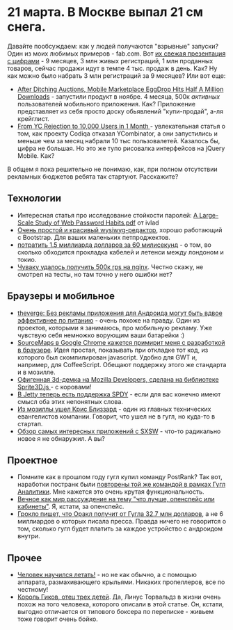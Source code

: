 # 21 марта. В Москве выпал 21 см снега.

Давайте пообсуждаем: как у людей получаются "взрывные" запуски? Один из моих любимых примеров - fab.com. Вот [их свежая презентация с цифрами](http://j.mp/GDPZSL) - 9 месяцев, 3 млн живых регистраций, 1 млн проданных товаров, сейчас продажи идут в темпе 4 тыс. продаж в день. Как? Ну как можно было набрать 3 млн регистраций за 9 месяцев? Или вот еще:

* [After Ditching Auctions, Mobile Marketplace EggDrop Hits Half A Million Downloads](http://j.mp/GDQ1tZ) - запустили продукт в ноябре. 4 месяца, 500к _активных_ пользователей мобильного приложения. Как? Приложение представляет из себя просто доску обьявлений "купи-продай", а-ля крейглист.
* [From YC Rejection to 10,000 Users in 1 Month
](http://j.mp/GDPZSP) - увлекательная статья о том, как проекту Codiqa отказал YCombinator, а они запустились и меньше чем за месяц набрали 10 тыс пользовалетей. Казалось бы, цифра не большая. Но это же тупо рисовалка интерфейсов на jQuery Mobile. Как?

В общем я пока решительно не понимаю, как, при полном отсутствии рекламных бюджетов ребята так стартуют. Расскажите?

## Технологии
* Интересная статья про исследование стойкости паролей: [A Large-Scale Study of Web Password Habits.pdf](http://j.mp/GDQ1u2) от ivlad
* [Очень простой и красивый wysiwyg-редактор](http://j.mp/GCMzMj), хорошо работающий с Bootstrap. Для ваших маленьких петпроджектов.
* [потратить 1.5 миллиарда долларов за 60 милисекунд](http://j.mp/GCMx7n) - о том, во сколько обходится прокладка кабелей и летенси между лондоном и токио.
* [Чуваку удалось получить 500к rps на nginx](http://j.mp/GCMzMm). Честно скажу, не смотрел на тесты, но там точно у него ошибки нет?

## Браузеры и мобильное
* [theverge: Без рекламы приложения для Андроида могут быть вдвое эффективнее по питанию](http://j.mp/GCMA2Q) - очень похоже на правду. Один из проектов, которыми я занимаюсь, про мобильную рекламу. Уже чувствую себя немножко ворующим ваши батарейки :)
* [SourceMaps в Google Chrome кажется примирит меня с разработкой в браузере](http://j.mp/GDQ1u5). Идея простая, показывать при откладке тот код, из которого был скомпилирован javascript. Удобно для GWT и, например, для CoffeeScript. Обещают поддержку этого же стандарта и в мозилле.
* [Офигенная 3d-демка на Mozilla Developers, сделана на библиотеке Sprite3D.js ](http://j.mp/GDQ1u6) - c коровами!
* [В Jetty теперь есть поддержка SPDY](http://j.mp/GDPZSQ) - если для вас конечно имеют смысл оба этих непонятных слова.
* [Из мозиллы ушел Крис Близзард](http://j.mp/GDQ1Km) - один из главных технических евангелистов компании. Говорит, что ушел не в гугл, но куда-то в стартап.
* [Обзор самых интересных приложений с SXSW](http://j.mp/GDQ1Kq) - что-то радикально новое я не обнаружил. А вы?

## Проектное
* Помните как в прошлом году гугл купил команду PostRank? Так вот, наработки постранк были [повторены той же командой в рамках Гугл Аналитики](http://j.mp/GDQ1Kr). Мне кажется это очень крутая функциональность.
* [Вечное как мир рассуждение на тему "что лучше, опенспейс или кабинеты"](http://j.mp/GDPZSX). Я, кстати, за опенспейс.
* [Грокло пишет, что Оракл получит от Гугла 32.7 млн долларов](http://j.mp/GDQ1Kt), а не 6 миллиардов о которых писала пресса. Правда ничего не говорится о том, сколько гугл будет платить за каждое устройство с андроидом внутри.

## Прочее
* [Человек научился летать!](http://j.mp/GDQ1Ku) - но не как обычно, а с помощью аппарата, размахивающего крыльями. Никаких пропеллеров, все по честному!
* [Король Гиков, отец трех детей](http://j.mp/GDQ1Kv). Да, Линус Торвальдз в жизни очень похож на того человека, которого описали в этой статье. Он, кстати, выгодно отличается от типового боксера по переписке - живьем тоже говорит очень бойко.
